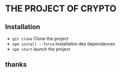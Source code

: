 # THE PROJECT OF CRYPTO

## Installation

- `git clone` Clone the project
- `npm install --force` Installation des dependances
- `npm start` launch the project


## thanks 

